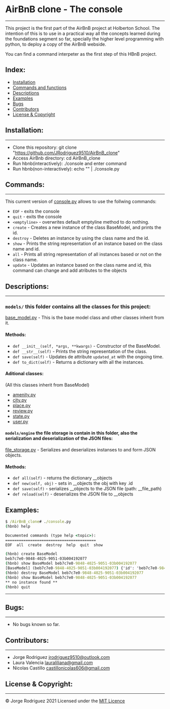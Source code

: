 # AirBnB clone - The console
---
This project is the first part of the AirBnB project at Holberton School. The intention of this is to use in a practical way all the concepts learned during the foundations segment so far, specially the higher level programming with python, to deploy a copy of the AirBnB webside.

You can find a command interpeter as the first step of this HBnB project.

## Index:

* [Installation](#Installation)
* [Commands and functions](#commands-and-functions)
* [Descriptions](#descriptions)
* [Examples](#examples)
* [Bugs](#bugs)
* [Contributors](#contributors)
* [License & Copyright](#licence-&-copyright)

## Installation:
---
- Clone this repository: git clone "https://github.com/JRodriguez9510/AirBnB_clone"
- Access AirBnb directory: cd AirBnB_clone
- Run hbnb(interactively): ./console and enter command
- Run hbnb(non-interactively): echo "<command>" | ./console.py
## Commands:
---
This current version of [console.py](console.py) allows to use the follwing commands:
- `EOF` - exits the console
- `quit` - exits the console
- `<emptyline>` - overwrites default emptyline method to do nothing.
- `create` - Creates a new instance of the class BaseModel, and prints the id.
- `destroy` - Deletes an instance by using the class name and the id.
- `show` - Prints the string representation of an instance based on the class name and id.
- `all` - Prints all string representation of all instances based or not on the class name.
- `update` - Updates an instance based on the class name and id, this command can change and add atributes to the objects
## Descriptions:
---
### `models/` this folder contains all the classes for this project:
[base_model.py](/models/base_model.py) - This is the base model class and other classes inherit from it.
#### Methods:
- `def __init__(self, *args, **kwargs)` - Constructor of the BaseModel.
- `def __str__(self)` - Prints the string representation of the class.
- `def save(self)` - Updates de attribute `updated_at` with the ongoing time.
- `def to_dict(self)` - Returns a dictionary with all the instances.
#### Aditional classes:
(All this classes inherit from BaseModel)
* [amenity.py](/models/amenity.py)
* [city.py](/models/city.py)
* [place.py](/models/place.py)
* [review.py](/models/review.py)
* [state.py](/models/state.py)
* [user.py](/models/user.py)
#### `models/engine` the file storage is contain in this folder, also the serialization and deserialization of the JSON files:
[file_storage.py](/models/engine/file_storage.py) - Serializes and deserializes instanses to and form JSON objects.
#### Methods:
* `def all(self)` - returns the dictionary __objects
* `def new(self, obj)` - sets in __objects the obj with key <obj class name>.id
* `def save(self)` - serializes __objects to the JSON file (path: __file_path)
* `def reload(self)` -  deserializes the JSON file to __objects
## Examples:
```cmd
$ /AirBnB_clone# ./console.py
(hbnb) help

Documented commands (type help <topic>):
========================================
EOF  all  create  destroy  help  quit  show

(hbnb) create BaseModel
beb7c7e0-9848-4025-9051-03b004192077
(hbnb) show BaseModel beb7c7e0-9848-4025-9051-03b004192077
[BaseModel] (beb7c7e0-9848-4025-9051-03b004192077) {'id': 'beb7c7e0-9848-4025-9051-03b004192077', 'created_at': datetime.datetime(2021, 6, 30, 16, 8, 7, 925044), 'updated_at': datetime.datetime(2021, 6, 30, 16, 8, 7, 925044)}
(hbnb) destroy BaseModel beb7c7e0-9848-4025-9051-03b004192077
(hbnb) show BaseModel beb7c7e0-9848-4025-9051-03b004192077
** no instance found **
(hbnb) quit
```
---

## Bugs:
---
- No bugs known so far.
## Contributors:
---
- Jorge Rodriguez <jrodriguez9510@outlook.com>
- Laura Valencia <lauraliliana@gmail.com>
- Nicolas Castillo <castillonicolas606@gmail.com>

## License & Copyright:
---
© Jorge Rodriguez 2021
Licensed under the [MIT Licence](LICENSE)
